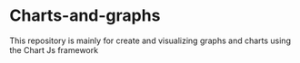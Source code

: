 # Charts-and-graphs
This repository  is mainly for create and visualizing graphs and charts using the Chart Js  framework
